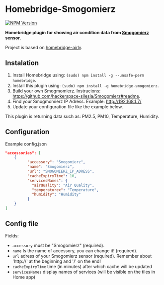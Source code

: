 # Homebridge-Smogomierz
[![NPM Version](https://img.shields.io/npm/v/homebridge-smogomierz.svg)](https://www.npmjs.com/package/homebridge-smogomierz)

**Homebridge plugin for showing air condition data from [Smogomierz](https://github.com/hackerspace-silesia/Smogomierz) sensor.**

Project is based on [homebridge-airly](https://github.com/beniaminrychter/homebridge-airly).

## Instalation
1. Install Homebridge using: `(sudo) npm install -g --unsafe-perm homebridge`.
1. Install this plugin using: `(sudo) npm install -g homebridge-smogomierz`.
1. Build your own Smogmomierz. Instrucions: <https://github.com/hackerspace-silesia/Smogomierz#readme>.
1. Find your Smogmomierz IP Adress. Example: http://192.168.1.7/
1. Update your configuration file like the example below.

This plugin is returning data such as: PM2.5, PM10, Temperature, Humidity.

## Configuration
Example config.json

```json
"accessories": [
    {
          "accessory": "Smogomierz",
          "name": "Smogomierz",
          "url": "SMOGOMIERZ_IP_ADRESS",
          "cacheExpiryTime": 10,
          "servicesNames": {
            "airQuality": "Air Quality",
            "temperaturex": "Temperature",
            "humidity": "Humidity"
          }
    }
]
```

## Config file
Fields:
- `accessory` must be "Smogomierz" (required).
- `name` Is the name of accessory, you can change it! (required).
- `url` adress of your Smogomierz sensor (required). Remember about 'http://' at the beginning and '/' on the end!
- `cacheExpiryTime` time (in minutes) after which cache will be updated
- `servicesNames` display names of services (will be visible on the tiles in Home app)

